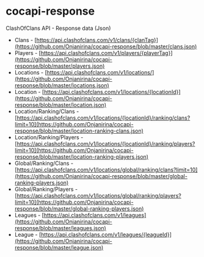 # cocapi-response
ClashOfClans API - Response data (Json)

* Clans - [https://api.clashofclans.com/v1/clans/{clanTag}](https://github.com/Onjanirina/cocapi-response/blob/master/clans.json)
* Players - [https://api.clashofclans.com/v1/players/{playerTag}](https://github.com/Onjanirina/cocapi-response/blob/master/players.json)
* Locations - [https://api.clashofclans.com/v1/locations/](https://github.com/Onjanirina/cocapi-response/blob/master/locations.json)
* Location - [https://api.clashofclans.com/v1/locations/{locationId}](https://github.com/Onjanirina/cocapi-response/blob/master/location.json)
* Location/Ranking/Clans - [https://api.clashofclans.com/v1/locations/{locationId}/ranking/clans?limit=10](https://github.com/Onjanirina/cocapi-response/blob/master/location-ranking-clans.json)
* Location/Ranking/Players - [https://api.clashofclans.com/v1/locations/{locationId}/ranking/players?limit=10](https://github.com/Onjanirina/cocapi-response/blob/master/location-ranking-players.json)
* Global/Ranking/Clans - [https://api.clashofclans.com/v1/locations/global/ranking/clans?limit=10](https://github.com/Onjanirina/cocapi-response/blob/master/global-ranking-players.json)
* Global/Ranking/Players - [https://api.clashofclans.com/v1/locations/global/ranking/players?limit=10](https://github.com/Onjanirina/cocapi-response/blob/master/global-ranking-players.json)
* Leagues - [https://api.clashofclans.com/v1/leagues](https://github.com/Onjanirina/cocapi-response/blob/master/leagues.json)
* League - [https://api.clashofclans.com/v1/leagues/{leagueId}](https://github.com/Onjanirina/cocapi-response/blob/master/league.json)

